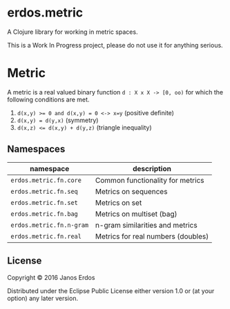 # erdos.metric

A Clojure library for working in metric spaces.

This is a Work In Progress project, please do not use it for anything serious.

# Metric

A metric is a real valued binary function `d : X x X -> [0, oo)` for which the following conditions are met.

1. `d(x,y) >= 0 and d(x,y) = 0 <-> x=y` (positive definite)
2. `d(x,y) = d(y,x)` (symmetry)
3. `d(x,z) <= d(x,y) + d(y,z)` (triangle inequality)

## Namespaces

| namespace | description |
| --------- | ----------- |
| `erdos.metric.fn.core` | Common functionality for metrics |
| `erdos.metric.fn.seq`  | Metrics on sequences  |
| `erdos.metric.fn.set` | Metrics on set |
| `erdos.metric.fn.bag` | Metrics on multiset (bag) |
| `erdos.metric.fn.n-gram` | n-gram similarities and metrics |
| `erdos.metric.fn.real`   | Metrics for real numbers (doubles) |

## License

Copyright © 2016 Janos Erdos

Distributed under the Eclipse Public License either version 1.0 or (at
your option) any later version.
